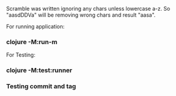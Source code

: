 Scramble was written ignoring any chars unless lowercase a-z. So "aasdDDVa" will be removing wrong chars and result "aasa".

For running application:

### clojure -M:run-m

For Testing:

### clojure -M:test:runner

### Testing commit and tag
